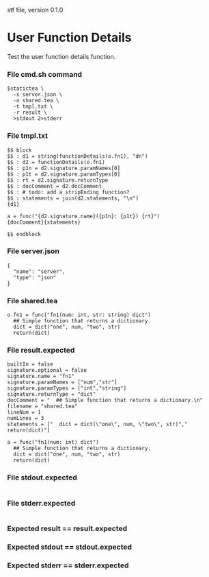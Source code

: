 stf file, version 0.1.0

# User Function Details

Test the user function details function.

### File cmd.sh command

~~~
$statictea \
  -s server.json \
  -o shared.tea \
  -t tmpl.txt \
  -r result \
  >stdout 2>stderr
~~~

### File tmpl.txt

~~~
$$ block
$$ : d1 = string(functionDetails(o.fn1), "dn")
$$ : d2 = functionDetails(o.fn1)
$$ : p1n = d2.signature.paramNames[0]
$$ : p1t = d2.signature.paramTypes[0]
$$ : rt = d2.signature.returnType
$$ : docComment = d2.docComment
$$ : # todo: add a stripEnding function?
$$ : statements = join(d2.statements, "\n")
{d1}

a = func("{d2.signature.name}({p1n}: {p1t}) {rt}")
{docComment}{statements}

$$ endblock
~~~

### File server.json

~~~
{
  "name": "server",
  "type": "json"
}
~~~

### File shared.tea

~~~
o.fn1 = func("fn1(num: int, str: string) dict")
  ## Simple function that returns a dictionary.
  dict = dict("one", num, "two", str)
  return(dict)

~~~

### File result.expected

~~~
builtIn = false
signature.optional = false
signature.name = "fn1"
signature.paramNames = ["num","str"]
signature.paramTypes = ["int","string"]
signature.returnType = "dict"
docComment = "  ## Simple function that returns a dictionary.\n"
filename = "shared.tea"
lineNum = 1
numLines = 3
statements = ["  dict = dict(\"one\", num, \"two\", str)","  return(dict)"]

a = func("fn1(num: int) dict")
  ## Simple function that returns a dictionary.
  dict = dict("one", num, "two", str)
  return(dict)

~~~

### File stdout.expected

~~~
~~~

### File stderr.expected

~~~
~~~

### Expected result == result.expected
### Expected stdout == stdout.expected
### Expected stderr == stderr.expected
